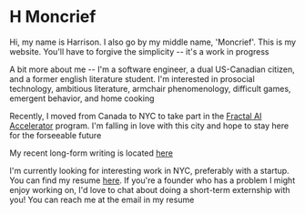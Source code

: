 # H Moncrief

Hi, my name is Harrison. I also go by my middle name, 'Moncrief'. This is my website. You'll have to forgive the simplicity -- it's a work in progress

A bit more about me -- I'm a software engineer, a dual US-Canadian citizen, and a former english literature student. I'm interested in prosocial technology, ambitious literature, armchair phenomenology, difficult games, emergent behavior, and home cooking

Recently, I moved from Canada to NYC to take part in the [Fractal AI Accelerator](https://fractalbootcamp.com/) program. I'm falling in love with this city and hope to stay here for the forseeable future

My recent long-form writing is located [here](./essays.html)

I'm currently looking for interesting work in NYC, preferably with a startup. You can find my resume [here](./public/HarrisonStuartResume.pdf). If you're a founder who has a problem I might enjoy working on, I'd love to chat about doing a short-term externship with you! You can reach me at the email in my resume

